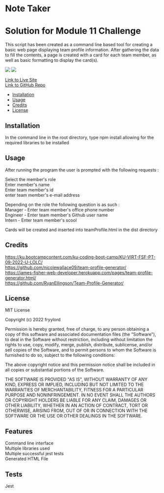 # Note Taker
# Solution for Module 11 Challenge

This script has been created as a command line based tool for creating a basic web page displaying team profile information.  After gathering the data to fill the contents, a page is created with a card for each team member, as well as basic formatting to display the card(s).


![](.public/assets/media/screenshot1.jpg)
![](.public/assets/media/screenshot2.jpg)  

[Link to Live Site](https://dry-stream-30935.herokuapp.com/)  
[Link to GitHub Repo](https://github.com/fryylord/notetakerEXPRESS)  

- [Installation](#installation)
- [Usage](#usage)
- [Credits](#credits)
- [License](#license)

## Installation

In the command line in the root directory, type npm install allowing for the required libraries to be installed

## Usage

After running the program the user is prompted with the following requests :

Select the member's role  
Enter member's name  
Enter team member's id  
enter team member's e-mail address  

Depending on the role the following question is as such :  
Manager - Enter team member's office phone number  
Engineer - Enter team member's Github user name  
Intern - Enter team member's scool  

Cards will be created and inserted into teamProfile.html in the dist directory  

## Credits

https://ku.bootcampcontent.com/ku-coding-boot-camp/KU-VIRT-FSF-PT-09-2022-U-LOLC/  
https://github.com/nicolewallace09/team-profile-generator/  
https://james-fisher-web-developer.herokuapp.com/pages/team-profile-generator.html/  
https://github.com/RyanEllingson/Team-Profile-Generator/  


## License
 
MIT License

Copyright (c) 2022 fryylord

Permission is hereby granted, free of charge, to any person obtaining a copy
of this software and associated documentation files (the "Software"), to deal
in the Software without restriction, including without limitation the rights
to use, copy, modify, merge, publish, distribute, sublicense, and/or sell
copies of the Software, and to permit persons to whom the Software is
furnished to do so, subject to the following conditions:

The above copyright notice and this permission notice shall be included in all
copies or substantial portions of the Software.

THE SOFTWARE IS PROVIDED "AS IS", WITHOUT WARRANTY OF ANY KIND, EXPRESS OR
IMPLIED, INCLUDING BUT NOT LIMITED TO THE WARRANTIES OF MERCHANTABILITY,
FITNESS FOR A PARTICULAR PURPOSE AND NONINFRINGEMENT. IN NO EVENT SHALL THE
AUTHORS OR COPYRIGHT HOLDERS BE LIABLE FOR ANY CLAIM, DAMAGES OR OTHER
LIABILITY, WHETHER IN AN ACTION OF CONTRACT, TORT OR OTHERWISE, ARISING FROM,
OUT OF OR IN CONNECTION WITH THE SOFTWARE OR THE USE OR OTHER DEALINGS IN THE
SOFTWARE.

## Features

Command line interface  
Multiple libraries used  
Multiple successful jest tests  
Generated HTML File

## Tests

Jest
